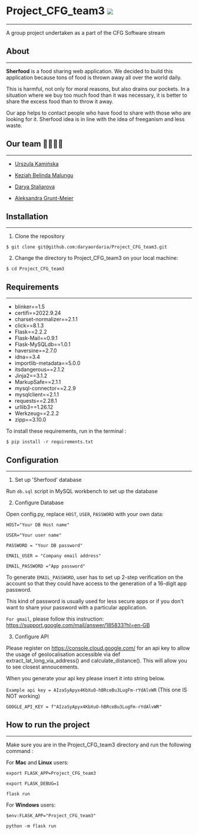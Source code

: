 
# **Project_CFG_team3** ![](../../../Desktop/footer.png)
________
A group project undertaken as a part of the CFG Software stream


## **About** 
 _____

**Sherfood** is a food sharing web application. We decided to build this application because tons of food is thrown away all over the world daily.

This is harmful, not only for moral reasons, but also drains our pockets.
In a situation where we buy too much food than it was necessary, it is better to share the excess food than to throw it away.

Our app helps to contact people who have food to share with those who are looking for it. Sherfood idea is in line with the idea of freeganism and less waste.

## Our team 💃💃💃💃
____
* [Urszula Kamińska](https://github.com/urszkam)

* [Keziah Belinda Malungu](https://github.com/KBelMal)

* [Darya Staliarova](https://github.com/daryaordaria)

* [Aleksandra Grunt-Mejer](https://github.com/kokoszoszana)

## Installation 
______

1. Clone the repository

```$ git clone git@github.com:daryaordaria/Project_CFG_team3.git```

2. Change the directory to Project_CFG_team3 on your local machine:


```$ cd Project_CFG_team3```

## Requirements
______
* blinker==1.5
* certifi==2022.9.24
* charset-normalizer==2.1.1
* click==8.1.3
* Flask==2.2.2
* Flask-Mail==0.9.1
* Flask-MySQLdb==1.0.1
* haversine==2.7.0
* idna==3.4
* importlib-metadata==5.0.0
* itsdangerous==2.1.2
* Jinja2==3.1.2
* MarkupSafe==2.1.1
* mysql-connector==2.2.9
* mysqlclient==2.1.1
* requests==2.28.1
* urllib3==1.26.12
* Werkzeug==2.2.2
* zipp==3.10.0

To install these requirements, run in the terminal :


```$ pip install -r requirements.txt```

## Configuration 
_________

1. Set up 'Sherfood' database

Run ```db.sql``` script in  MySQL workbench to set up the database

2. Configure Database 

Open config.py, replace ```HOST```, ```USER```, ```PASSWORD``` with your own data:

```HOST="Your DB Host name"```

```USER="Your user name"```

```PASSWORD = "Your DB password"```

```EMAIL_USER = "Company email address"```

```EMAIL_PASSWORD ="App password"```

To generate ```EMAIL_PASSWORD```, user has to set up 2-step verification on the account so that they could have access to the generation of a 16-digit app password.

This kind of password is usually used for less secure apps or if you don't want to share your password with a particular application.

```For gmail```, please follow this instruction: https://support.google.com/mail/answer/185833?hl=en-GB



3. Configure API 

Please register on https://console.cloud.google.com/ for an api key to allow the usage of geolocalisation accessible
via def extract_lat_long_via_address() and calculate_distance(). This will allow you to see closest annoucements.

When you generate your api key please insert it into string below.

```Example api key = AIzaSyApyx4KbXuO-hBRceBu3LugFm-rYdAlvWR``` (This one IS NOT working)

```GOOGLE_API_KEY = f"AIzaSyApyx4KbXuO-hBRceBu3LugFm-rYdAlvWR"```


## How to run the project 
________

Make sure you are in the Project_CFG_team3 directory and run the following command :


For **Mac** and **Linux** users:

```export FLASK_APP=Project_CFG_team3```

```export FLASK_DEBUG=1```

```flask run```

For **Windows** users:

```$env:FLASK_APP="Project_CFG_team3"```

```python -m flask run```
